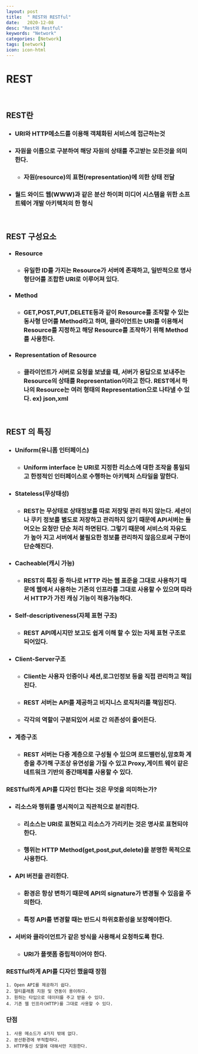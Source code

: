 ```yaml
---
layout: post
title:  " REST와 RESTful"
date:   2020-12-08
desc: "Rest와 Restful"
keywords: "Network"
categories: [Network]
tags: [network]
icon: icon-html
---
```


REST
=====

<br/>

## REST란 
+ ### URI와 HTTP메소드를 이용해 객체화된 서비스에 접근하는것
+ ### 자원을 이름으로 구분하여 해당 자원의 상태를 주고받는 모든것을 의미한다.
    + ### 자원(resource)의 표현(representation)에 의한 상태 전달
+ ### 월드 와이드 웹(WWW)과 같은 분산 하이퍼 미디어 시스템을 위한 소프트웨어 개발 아키텍처의 한 형식

<br/>

## REST 구성요소
+ ### Resource
    + ### 유일한 ID를 가지는 Resource가 서버에 존재하고, 일반적으로 명사형단어를 조합한 URI로 이루어져 있다.
+ ### Method
    + ### GET,POST,PUT,DELETE등과 같이 Resource를 조작할 수 있는 동사형 단어를 Method라고 하며, 클라이언트는 URI를 이용해서 Resource를 지정하고 해당 Resource를 조작하기 위해 Method를 사용한다.
+ ### Representation of Resource
    + ### 클라이언트가 서버로 요청을 보냈을 때, 서버가 응답으로 보내주는 Resource의 상태를 Representation이라고 한다. REST에서 하나의 Resource는 여러 형태의 Representation으로 나타낼 수 있다. ex) json,xml

<br/>

## REST 의 특징
+ ### Uniform(유니폼 인터페이스)
    + ### Uniform interface 는 URI로 지정한 리소스에 대한 조작을 통일되고 한정적인 인터페이스로 수행하는 아키텍처 스타일을 말한다.

+ ### Stateless(무상태성)
    + ### REST는 무상태로 상태정보를 따로 저장및 관리 하지 않는다. 세션이나 쿠키 정보를 별도로 저장하고 관리하지 않기 때문에 API서버는 들어오는 요청만 단순 처리 하면된다. 그렇기 때문에 서비스의 자유도가 높아 지고 서버에서 불필요한 정보를 관리하지 않음으로써 구현이 단순해진다.

+ ### Cacheable(캐시 가능)
    + ### REST의 특징 중 하나로 HTTP 라는 웹 표준을 그대로 사용하기 때문에 웹에서 사용하는 기존의 인프라를 그대로 사용할 수 있으며 따라서 HTTP가 가진 캐싱 기능이 적용가능하다.

+ ### Self-descriptiveness(자체 표현 구조)
    + ### REST API메시지만 보고도 쉽게 이해 할 수 있는 자체 표현 구조로 되어있다.
+ ### Client-Server구조
    + ### Client는 사용자 인증이나 세션,로그인정보 등을 직접 관리하고 책임진다.
    + ### REST 서버는  API를 제공하고 비지니스 로직처리를 책임진다.
    + ### 각각의 역할이 구분되있어 서로 간 의존성이 줄어든다.

+ ### 계층구조
    + ### REST 서버는 다중 계층으로 구성될 수 있으며 로드밸런싱,암호화 계층을 추가해 구조상 유연성을 가질 수 있고 Proxy,게이트 웨이 같은 네트워크 기반의 중간매체를 사용할 수 있다.


### RESTful하게 API를 디자인 한다는 것은 무엇을 의미하는가?
+ ###  리소스와 행위를 명시적이고 직관적으로 분리한다.
    + ### 리소스는 URI로 표현되고 리소스가 가리키는 것은 명사로 표현되야한다.
    + ### 행위는 HTTP Method(get,post,put,delete)을 분명한 목적으로 사용한다.
+ ### API 버전을 관리한다.
    + ### 환경은 항상 변하기 때문에 API의 signature가 변경될 수 있음을 주의한다.
    + ### 특정 API를 변경할 때는 반드시 하위호환성을 보장해야한다.
+ ### 서버와 클라이언트가 같은 방식을 사용해서 요청하도록 한다.
    + ### URI가 플랫폼 중립적이어야 한다.

### RESTful하게 API를 디자인 했을때 장점

```
1. Open API를 제공하기 쉽다.
2. 멀티플래폼 지원 및 연동이 용이하다.
3. 원하는 타입으로 데이터를 주고 받을 수 있다.
4. 기존 웹 인프라(HTTP)를 그대로 사용할 수 있다.
```

### 단점

``` 
1. 사용 메소드가 4가지 밖에 없다.
2. 분산환경에 부적합하다.
3. HTTP통신 모델에 대해서만 지원한다.
```